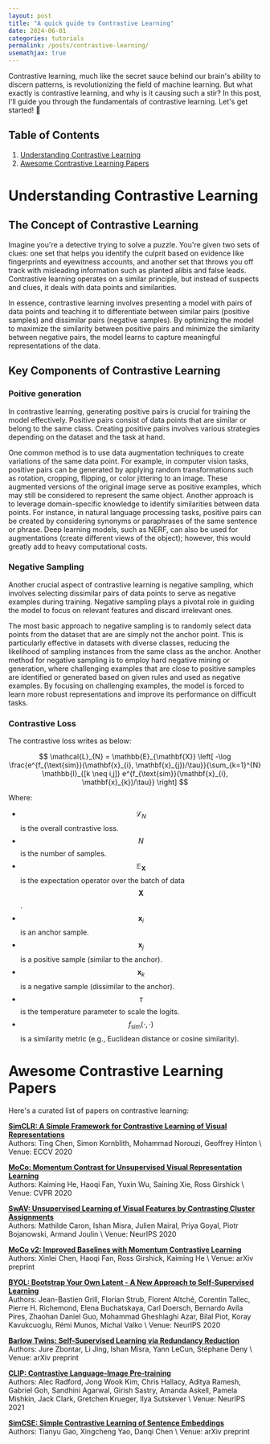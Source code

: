 ```yaml
---
layout: post
title: "A quick guide to Contrastive Learning"
date: 2024-06-01
categories: tutorials
permalink: /posts/contrastive-learning/
usemathjax: true
---
```


Contrastive learning, much like the secret sauce behind our brain's ability to discern patterns, is revolutionizing the field of machine learning. But what exactly is contrastive learning, and why is it causing such a stir? In this post, I'll guide you through the fundamentals of contrastive learning. Let's get started! 🎉


## Table of Contents
1. [Understanding Contrastive Learning](#understanding-contrastive-learning)
2. [Awesome Contrastive Learning Papers](#awesome-contrastive-learning-papers)
<!-- 3. [Some further thoughts](#some-further-thoughts) -->


# Understanding Contrastive Learning <a name="understanding-contrastive-learning"></a>

<!-- Contrastive learning is a fascinating approach in machine learning that hinges on the principle of learning representations by contrasting pairs of data points. At its core, contrastive learning aims to teach machines to understand the world by discerning similarities and differences between data points.  -->

## The Concept of Contrastive Learning

Imagine you're a detective trying to solve a puzzle. You're given two sets of clues: one set that helps you identify the culprit based on evidence like fingerprints and eyewitness accounts, and another set that throws you off track with misleading information such as planted alibis and false leads. Contrastive learning operates on a similar principle, but instead of suspects and clues, it deals with data points and similarities.

In essence, contrastive learning involves presenting a model with pairs of data points and teaching it to differentiate between similar pairs (positive samples) and dissimilar pairs (negative samples). By optimizing the model to maximize the similarity between positive pairs and minimize the similarity between negative pairs, the model learns to capture meaningful representations of the data.

## Key Components of Contrastive Learning

### Poitive generation

In contrastive learning, generating positive pairs is crucial for training the model effectively. Positive pairs consist of data points that are similar or belong to the same class. Creating positive pairs involves various strategies depending on the dataset and the task at hand.

One common method is to use data augmentation techniques to create variations of the same data point. For example, in computer vision tasks, positive pairs can be generated by applying random transformations such as rotation, cropping, flipping, or color jittering to an image. These augmented versions of the original image serve as positive examples, which may still be considered to represent the same object. Another approach is to leverage domain-specific knowledge to identify similarities between data points. For instance, in natural language processing tasks, positive pairs can be created by considering synonyms or paraphrases of the same sentence or phrase. Deep learning models, such as NERF, can also be used for augmentations (create different views of the object); however, this would greatly add to heavy computational costs.


### Negative Sampling
Another crucial aspect of contrastive learning is negative sampling, which involves selecting dissimilar pairs of data points to serve as negative examples during training. Negative sampling plays a pivotal role in guiding the model to focus on relevant features and discard irrelevant ones.

The most basic approach to negative sampling is to randomly select data points from the dataset that are are simply not the anchor point. This is particularly effective in datasets with diverse classes, reducing the likelihood of sampling instances from the same class as the anchor. Another method for negative sampling is to employ hard negative mining or generation, where challenging examples that are close to positive samples are identified or generated based on given rules and used as negative examples. By focusing on challenging examples, the model is forced to learn more robust representations and improve its performance on difficult tasks.


<!-- ### Similarity Metrics
Central to contrastive learning is the concept of similarity metrics, which quantify the resemblance between two data points. Common similarity metrics include cosine similarity, Euclidean distance, and dot product similarity. -->

### Contrastive Loss

The contrastive loss writes as below:

$$
\mathcal{L}_{N} = \mathbb{E}_{\mathbf{X}} \left[ -\log \frac{e^{f_{\text{sim}}(\mathbf{x}_{i}, \mathbf{x}_{j})/\tau}}{\sum_{k=1}^{N} \mathbb{I}_{[k \neq i,j]} e^{f_{\text{sim}}(\mathbf{x}_{i}, \mathbf{x}_{k})/\tau}} \right]
$$

Where:

- $$ \mathcal{L}_{N} $$ is the overall contrastive loss.
- $$ N $$ is the number of samples.
- $$ \mathbb{E}_{\mathbf{X}} $$ is the expectation operator over the batch of data $$ \mathbf{X} $$.
- $$ \mathbf{x}_{i} $$ is an anchor sample.
- $$ \mathbf{x}_{j} $$ is a positive sample (similar to the anchor).
- $$ \mathbf{x}_{k} $$ is a negative sample (dissimilar to the anchor).
- $$ \tau $$ is the temperature parameter to scale the logits.
- $$ f_{\text{sim}}(\cdot, \cdot) $$ is a similarity metric (e.g., Euclidean distance or cosine similarity).




# Awesome Contrastive Learning Papers <a name="awesome-contrastive-learning-papers"></a>

Here's a curated list of papers on contrastive learning:


**[SimCLR: A Simple Framework for Contrastive Learning of Visual Representations](https://arxiv.org/abs/2002.05709)**  
   Authors: Ting Chen, Simon Kornblith, Mohammad Norouzi, Geoffrey Hinton \\
   Venue: ECCV 2020  

**[MoCo: Momentum Contrast for Unsupervised Visual Representation Learning](https://arxiv.org/abs/1911.05722)**  
   Authors: Kaiming He, Haoqi Fan, Yuxin Wu, Saining Xie, Ross Girshick \\
   Venue: CVPR 2020  

**[SwAV: Unsupervised Learning of Visual Features by Contrasting Cluster Assignments](https://arxiv.org/abs/2006.09882)**  
   Authors: Mathilde Caron, Ishan Misra, Julien Mairal, Priya Goyal, Piotr Bojanowski, Armand Joulin \\
   Venue: NeurIPS 2020  

**[MoCo v2: Improved Baselines with Momentum Contrastive Learning](https://arxiv.org/abs/2003.04297)**  
   Authors: Xinlei Chen, Haoqi Fan, Ross Girshick, Kaiming He \\
   Venue: arXiv preprint  

**[BYOL: Bootstrap Your Own Latent - A New Approach to Self-Supervised Learning](https://arxiv.org/abs/2006.07733)**  
   Authors: Jean-Bastien Grill, Florian Strub, Florent Altché, Corentin Tallec, Pierre H. Richemond, Elena Buchatskaya, Carl Doersch, Bernardo Avila Pires, Zhaohan Daniel Guo, Mohammad Gheshlaghi Azar, Bilal Piot, Koray Kavukcuoglu, Rémi Munos, Michal Valko \\
   Venue: NeurIPS 2020  

**[Barlow Twins: Self-Supervised Learning via Redundancy Reduction](https://arxiv.org/abs/2103.03230)**  
   Authors: Jure Zbontar, Li Jing, Ishan Misra, Yann LeCun, Stéphane Deny \\
   Venue: arXiv preprint  

**[CLIP: Contrastive Language-Image Pre-training](https://arxiv.org/abs/2103.00020)**  
   Authors: Alec Radford, Jong Wook Kim, Chris Hallacy, Aditya Ramesh, Gabriel Goh, Sandhini Agarwal, Girish Sastry, Amanda Askell, Pamela Mishkin, Jack Clark, Gretchen Krueger, Ilya Sutskever \\
   Venue: NeurIPS 2021  

**[SimCSE: Simple Contrastive Learning of Sentence Embeddings](https://arxiv.org/abs/2104.08821)**  
   Authors: Tianyu Gao, Xingcheng Yao, Danqi Chen \\
   Venue: arXiv preprint  

<!-- # Some further thoughts <a name="some-further-thoughts"></a> -->